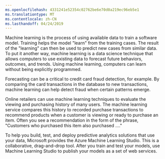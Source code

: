 ```yaml
---
ms.openlocfilehash: 4331241e52354c02762be6e70d0a219ec96eb5e1
ms.translationtype: MT
ms.contentlocale: zh-CN
ms.lasthandoff: 04/24/2019
---
```

Machine learning is the process of using available data to train a software model. Training helps the model "learn" from the training cases. The result of the "learning" can then be used to predict new cases from similar data. To put it another way, machine learning is a data science technique that allows computers to use existing data to forecast future behaviors, outcomes, and trends. Using machine learning, computers can learn without being explicitly programmed.

Forecasting can be a critical to credit card fraud detection, for example. By comparing the card transactions in the database to new transactions, machine learning can help detect fraud when certain patterns emerge.

Online retailers can use machine learning techniques to evaluate the viewing and purchasing history of many users. The machine learning service compares this history to recorded purchase transactions to recommend products when a customer is viewing or ready to purchase an item. Often you see a recommendation in the form of the phrase, "Customers who purchased this item also purchased ...."

To help you build, test, and deploy predictive analytics solutions that use your data, Microsoft provides the Azure Machine Learning Studio. This is a collaborative, drag-and-drop tool. After you train and test your models, use Machine Learning Studio to publish your models as a set of web services.